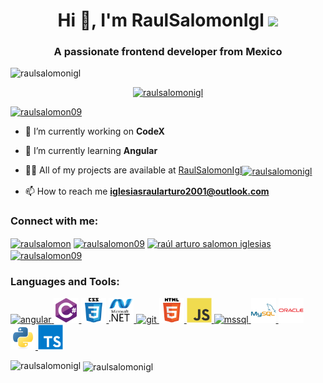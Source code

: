 <h1 align="center">Hi 👋, I'm RaulSalomonIgl <img height="35" src="https://user-images.githubusercontent.com/73568954/129619952-5810e97b-3318-40bc-941a-6f6f4a6252ab.png"/></h1>
<h3 align="center">A passionate frontend developer from Mexico</h3>

<p align="left"> <img src="https://komarev.com/ghpvc/?username=raulsalomonigl&label=Profile%20views&color=0e75b6&style=flat" alt="raulsalomonigl" /> </p>

<p align="center"> <a href="https://github.com/ryo-ma/github-profile-trophy"><img src="https://github-profile-trophy.vercel.app/?username=raulsalomonigl&theme=onedark&column=-1" alt="raulsalomonigl" /></a> </p>

<p align="left"> <a href="https://twitter.com/raulsalomon09" target="blank"><img src="https://img.shields.io/twitter/follow/raulsalomon09?logo=twitter&style=for-the-badge" alt="raulsalomon09" /></a> </p>

- 🔭 I’m currently working on **CodeX**

- 🌱 I’m currently learning **Angular**

- 👨‍💻 All of my projects are available at <a href="raulsalomonigl.firebaseapp.com" target="blank"> RaulSalomonIgl<img align="center" src="https://www.svgrepo.com/show/130741/blog.svg" alt="raulsalomonigl" height="30" width="40" /></a>

- 📫 How to reach me **iglesiasraularturo2001@outlook.com**

<h3 align="left">Connect with me:</h3>
<p align="left">
<a href="https://codepen.io/raulsalomon" target="blank"><img align="center" src="https://raw.githubusercontent.com/rahuldkjain/github-profile-readme-generator/master/src/images/icons/Social/codepen.svg" alt="raulsalomon" height="30" width="40" /></a>
<a href="https://twitter.com/raulsalomon09" target="blank"><img align="center" src="https://raw.githubusercontent.com/rahuldkjain/github-profile-readme-generator/master/src/images/icons/Social/twitter.svg" alt="raulsalomon09" height="30" width="40" /></a>
<a href="https://linkedin.com/in/raúl arturo salomon iglesias" target="blank"><img align="center" src="https://raw.githubusercontent.com/rahuldkjain/github-profile-readme-generator/master/src/images/icons/Social/linked-in-alt.svg" alt="raúl arturo salomon iglesias" height="30" width="40" /></a>
<a href="https://instagram.com/raulsalomon09" target="blank"><img align="center" src="https://raw.githubusercontent.com/rahuldkjain/github-profile-readme-generator/master/src/images/icons/Social/instagram.svg" alt="raulsalomon09" height="30" width="40" /></a>
</p>

<h3 align="left">Languages and Tools:</h3>
<p align="left"> <a href="https://angular.io" target="_blank" rel="noreferrer"> <img src="https://angular.io/assets/images/logos/angular/angular.svg" alt="angular" width="40" height="40"/> </a> <a href="https://www.w3schools.com/cs/" target="_blank" rel="noreferrer"> <img src="https://raw.githubusercontent.com/devicons/devicon/master/icons/csharp/csharp-original.svg" alt="csharp" width="40" height="40"/> </a> <a href="https://www.w3schools.com/css/" target="_blank" rel="noreferrer"> <img src="https://raw.githubusercontent.com/devicons/devicon/master/icons/css3/css3-original-wordmark.svg" alt="css3" width="40" height="40"/> </a> <a href="https://dotnet.microsoft.com/" target="_blank" rel="noreferrer"> <img src="https://raw.githubusercontent.com/devicons/devicon/master/icons/dot-net/dot-net-original-wordmark.svg" alt="dotnet" width="40" height="40"/> </a> <a href="https://git-scm.com/" target="_blank" rel="noreferrer"> <img src="https://www.vectorlogo.zone/logos/git-scm/git-scm-icon.svg" alt="git" width="40" height="40"/> </a> <a href="https://www.w3.org/html/" target="_blank" rel="noreferrer"> <img src="https://raw.githubusercontent.com/devicons/devicon/master/icons/html5/html5-original-wordmark.svg" alt="html5" width="40" height="40"/> </a> <a href="https://developer.mozilla.org/en-US/docs/Web/JavaScript" target="_blank" rel="noreferrer"> <img src="https://raw.githubusercontent.com/devicons/devicon/master/icons/javascript/javascript-original.svg" alt="javascript" width="40" height="40"/> </a> <a href="https://www.microsoft.com/en-us/sql-server" target="_blank" rel="noreferrer"> <img src="https://www.svgrepo.com/show/303229/microsoft-sql-server-logo.svg" alt="mssql" width="40" height="40"/> </a> <a href="https://www.mysql.com/" target="_blank" rel="noreferrer"> <img src="https://raw.githubusercontent.com/devicons/devicon/master/icons/mysql/mysql-original-wordmark.svg" alt="mysql" width="40" height="40"/> </a> <a href="https://www.oracle.com/" target="_blank" rel="noreferrer"> <img src="https://raw.githubusercontent.com/devicons/devicon/master/icons/oracle/oracle-original.svg" alt="oracle" width="40" height="40"/> </a> <a href="https://www.python.org" target="_blank" rel="noreferrer"> <img src="https://raw.githubusercontent.com/devicons/devicon/master/icons/python/python-original.svg" alt="python" width="40" height="40"/> </a> <a href="https://www.typescriptlang.org/" target="_blank" rel="noreferrer"> <img src="https://raw.githubusercontent.com/devicons/devicon/master/icons/typescript/typescript-original.svg" alt="typescript" width="40" height="40"/> </a> </p>

<p><img align="left" src="https://github-readme-stats.vercel.app/api/top-langs?username=raulsalomonigl&show_icons=true&locale=en&layout=compact" alt="raulsalomonigl" /></p>

<p>&nbsp;<img align="center" src="https://github-readme-stats.vercel.app/api?username=raulsalomonigl&show_icons=true&locale=en" alt="raulsalomonigl" /></p>
